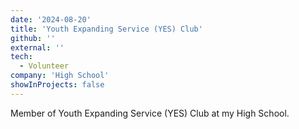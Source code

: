 ```yaml
---
date: '2024-08-20'
title: 'Youth Expanding Service (YES) Club'
github: ''
external: ''
tech:
  - Volunteer
company: 'High School'
showInProjects: false
---
```


Member of Youth Expanding Service (YES) Club at my High School.
